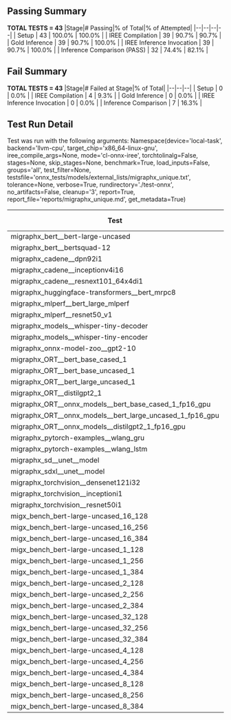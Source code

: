 ## Passing Summary

**TOTAL TESTS = 43**
|Stage|# Passing|% of Total|% of Attempted|
|--|--|--|--|
| Setup | 43 | 100.0% | 100.0% |
| IREE Compilation | 39 | 90.7% | 90.7% |
| Gold Inference | 39 | 90.7% | 100.0% |
| IREE Inference Invocation | 39 | 90.7% | 100.0% |
| Inference Comparison (PASS) | 32 | 74.4% | 82.1% |
## Fail Summary

**TOTAL TESTS = 43**
|Stage|# Failed at Stage|% of Total|
|--|--|--|
| Setup | 0 | 0.0% |
| IREE Compilation | 4 | 9.3% |
| Gold Inference | 0 | 0.0% |
| IREE Inference Invocation | 0 | 0.0% |
| Inference Comparison | 7 | 16.3% |
## Test Run Detail
Test was run with the following arguments:
Namespace(device='local-task', backend='llvm-cpu', target_chip='x86_64-linux-gnu', iree_compile_args=None, mode='cl-onnx-iree', torchtolinalg=False, stages=None, skip_stages=None, benchmark=True, load_inputs=False, groups='all', test_filter=None, testsfile='onnx_tests/models/external_lists/migraphx_unique.txt', tolerance=None, verbose=True, rundirectory='./test-onnx', no_artifacts=False, cleanup='3', report=True, report_file='reports/migraphx_unique.md', get_metadata=True)

| Test | Exit Status | Mean Benchmark Time (ms) | Notes |
|--|--|--|--|
| migraphx_bert__bert-large-uncased | PASS | 374.49100613594055 | |
| migraphx_bert__bertsquad-12 | compilation | None | |
| migraphx_cadene__dpn92i1 | PASS | 183.45734228690466 | |
| migraphx_cadene__inceptionv4i16 | PASS | 5335.499657938878 | |
| migraphx_cadene__resnext101_64x4di1 | PASS | 369.0059545139472 | |
| migraphx_huggingface-transformers__bert_mrpc8 | PASS | 404.3990609546502 | |
| migraphx_mlperf__bert_large_mlperf | Numerics | 426.1526931077242 | |
| migraphx_mlperf__resnet50_v1 | PASS | 120.47012315856085 | |
| migraphx_models__whisper-tiny-decoder | PASS | 34.06151694556077 | |
| migraphx_models__whisper-tiny-encoder | Numerics | 180.89291205008826 | |
| migraphx_onnx-model-zoo__gpt2-10 | compilation | None | |
| migraphx_ORT__bert_base_cased_1 | PASS | 86.23956226640276 | |
| migraphx_ORT__bert_base_uncased_1 | PASS | 89.97480819622673 | |
| migraphx_ORT__bert_large_uncased_1 | PASS | 253.80645195643106 | |
| migraphx_ORT__distilgpt2_1 | PASS | 163.42730795343715 | |
| migraphx_ORT__onnx_models__bert_base_cased_1_fp16_gpu | Numerics | 84.71558941528201 | |
| migraphx_ORT__onnx_models__bert_large_uncased_1_fp16_gpu | Numerics | 248.6612560848395 | |
| migraphx_ORT__onnx_models__distilgpt2_1_fp16_gpu | Numerics | 39.33897138469749 | |
| migraphx_pytorch-examples__wlang_gru | PASS | 78.96495831233483 | |
| migraphx_pytorch-examples__wlang_lstm | PASS | 52.50267387816199 | |
| migraphx_sd__unet__model | import_model | None | |
| migraphx_sdxl__unet__model | import_model | None | |
| migraphx_torchvision__densenet121i32 | PASS | 1471.0274847845237 | |
| migraphx_torchvision__inceptioni1 | PASS | 198.83508566353055 | |
| migraphx_torchvision__resnet50i1 | PASS | 84.1383143949012 | |
| migx_bench_bert-large-uncased_16_128 | PASS | 1491.531863808632 | |
| migx_bench_bert-large-uncased_16_256 | PASS | 3109.352464477221 | |
| migx_bench_bert-large-uncased_16_384 | Numerics | 4953.4854255616665 | |
| migx_bench_bert-large-uncased_1_128 | PASS | 154.90774530917406 | |
| migx_bench_bert-large-uncased_1_256 | PASS | 256.48017186257573 | |
| migx_bench_bert-large-uncased_1_384 | PASS | 358.5570293168227 | |
| migx_bench_bert-large-uncased_2_128 | PASS | 233.542972140842 | |
| migx_bench_bert-large-uncased_2_256 | PASS | 446.25184560815495 | |
| migx_bench_bert-large-uncased_2_384 | PASS | 768.9035820464293 | |
| migx_bench_bert-large-uncased_32_128 | PASS | 2971.5828920404115 | |
| migx_bench_bert-large-uncased_32_256 | PASS | 6126.074858009815 | |
| migx_bench_bert-large-uncased_32_384 | Numerics | 9333.257811764875 | |
| migx_bench_bert-large-uncased_4_128 | PASS | 414.836344619592 | |
| migx_bench_bert-large-uncased_4_256 | PASS | 831.6820375621319 | |
| migx_bench_bert-large-uncased_4_384 | PASS | 1316.207310805718 | |
| migx_bench_bert-large-uncased_8_128 | PASS | 765.4156262675921 | |
| migx_bench_bert-large-uncased_8_256 | PASS | 1507.5060712794464 | |
| migx_bench_bert-large-uncased_8_384 | PASS | 2444.630564500888 | |
